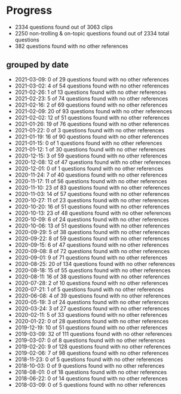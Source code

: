 # Progress
* 2334 questions found out of 3063 clips
* 2250 non-trolling & on-topic questions found out of 2334 total questions
* 382 questions found with no other references
## grouped by date
* 2021-03-09: 0 of 29 questions found with no other references
* 2021-03-02: 4 of 54 questions found with no other references
* 2021-02-26: 1 of 13 questions found with no other references
* 2021-02-23: 5 of 74 questions found with no other references
* 2021-02-16: 2 of 69 questions found with no other references
* 2021-02-09: 20 of 93 questions found with no other references
* 2021-02-02: 12 of 51 questions found with no other references
* 2021-01-26: 19 of 76 questions found with no other references
* 2021-01-22: 0 of 3 questions found with no other references
* 2021-01-19: 16 of 90 questions found with no other references
* 2021-01-15: 0 of 1 questions found with no other references
* 2021-01-12: 1 of 30 questions found with no other references
* 2020-12-15: 3 of 59 questions found with no other references
* 2020-12-08: 12 of 47 questions found with no other references
* 2020-12-01: 0 of 1 questions found with no other references
* 2020-11-24: 7 of 40 questions found with no other references
* 2020-11-17: 11 of 56 questions found with no other references
* 2020-11-10: 23 of 83 questions found with no other references
* 2020-11-03: 14 of 57 questions found with no other references
* 2020-10-27: 11 of 23 questions found with no other references
* 2020-10-20: 16 of 51 questions found with no other references
* 2020-10-13: 23 of 48 questions found with no other references
* 2020-10-09: 6 of 24 questions found with no other references
* 2020-10-06: 13 of 51 questions found with no other references
* 2020-09-29: 5 of 38 questions found with no other references
* 2020-09-22: 8 of 59 questions found with no other references
* 2020-09-15: 6 of 47 questions found with no other references
* 2020-09-08: 8 of 72 questions found with no other references
* 2020-09-01: 9 of 71 questions found with no other references
* 2020-08-25: 20 of 134 questions found with no other references
* 2020-08-18: 15 of 55 questions found with no other references
* 2020-08-11: 16 of 38 questions found with no other references
* 2020-07-28: 2 of 10 questions found with no other references
* 2020-07-21: 1 of 5 questions found with no other references
* 2020-06-08: 4 of 39 questions found with no other references
* 2020-05-19: 3 of 24 questions found with no other references
* 2020-03-24: 3 of 27 questions found with no other references
* 2020-02-11: 5 of 33 questions found with no other references
* 2020-01-22: 0 of 28 questions found with no other references
* 2019-12-19: 10 of 51 questions found with no other references
* 2019-03-09: 32 of 111 questions found with no other references
* 2019-03-07: 0 of 8 questions found with no other references
* 2019-02-20: 9 of 128 questions found with no other references
* 2019-02-06: 7 of 98 questions found with no other references
* 2018-11-23: 0 of 5 questions found with no other references
* 2018-10-03: 0 of 9 questions found with no other references
* 2018-08-01: 0 of 18 questions found with no other references
* 2018-06-22: 0 of 14 questions found with no other references
* 2018-03-09: 0 of 5 questions found with no other references
